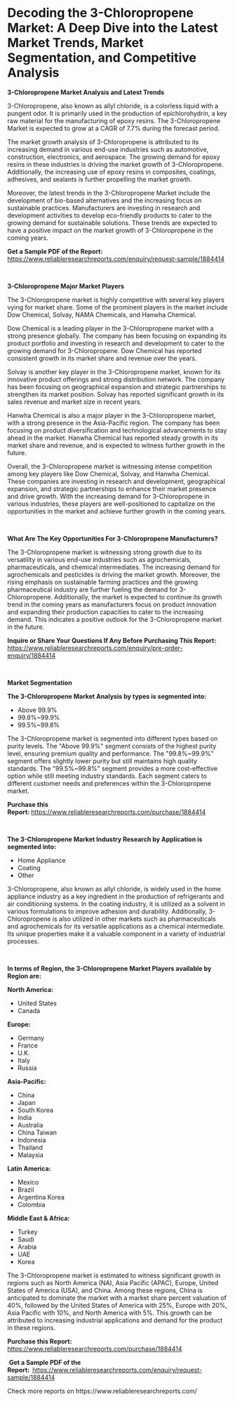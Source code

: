 <p><h1>Decoding the 3-Chloropropene Market: A Deep Dive into the Latest Market Trends, Market Segmentation, and Competitive Analysis</h1></p><p><strong>3-Chloropropene Market Analysis and Latest Trends</strong></p>
<p><p>3-Chloropropene, also known as allyl chloride, is a colorless liquid with a pungent odor. It is primarily used in the production of epichlorohydrin, a key raw material for the manufacturing of epoxy resins. The 3-Chloropropene Market is expected to grow at a CAGR of 7.7% during the forecast period.</p><p>The market growth analysis of 3-Chloropropene is attributed to its increasing demand in various end-use industries such as automotive, construction, electronics, and aerospace. The growing demand for epoxy resins in these industries is driving the market growth of 3-Chloropropene. Additionally, the increasing use of epoxy resins in composites, coatings, adhesives, and sealants is further propelling the market growth.</p><p>Moreover, the latest trends in the 3-Chloropropene Market include the development of bio-based alternatives and the increasing focus on sustainable practices. Manufacturers are investing in research and development activities to develop eco-friendly products to cater to the growing demand for sustainable solutions. These trends are expected to have a positive impact on the market growth of 3-Chloropropene in the coming years.</p></p>
<p><strong>Get a Sample PDF of the Report:&nbsp;</strong> <a href="https://www.reliableresearchreports.com/enquiry/request-sample/1884414">https://www.reliableresearchreports.com/enquiry/request-sample/1884414</a></p>
<p>&nbsp;</p>
<p><strong>3-Chloropropene Major Market Players</strong></p>
<p><p>The 3-Chloropropene market is highly competitive with several key players vying for market share. Some of the prominent players in the market include Dow Chemical, Solvay, NAMA Chemicals, and Hanwha Chemical.</p><p>Dow Chemical is a leading player in the 3-Chloropropene market with a strong presence globally. The company has been focusing on expanding its product portfolio and investing in research and development to cater to the growing demand for 3-Chloropropene. Dow Chemical has reported consistent growth in its market share and revenue over the years.</p><p>Solvay is another key player in the 3-Chloropropene market, known for its innovative product offerings and strong distribution network. The company has been focusing on geographical expansion and strategic partnerships to strengthen its market position. Solvay has reported significant growth in its sales revenue and market size in recent years.</p><p>Hanwha Chemical is also a major player in the 3-Chloropropene market, with a strong presence in the Asia-Pacific region. The company has been focusing on product diversification and technological advancements to stay ahead in the market. Hanwha Chemical has reported steady growth in its market share and revenue, and is expected to witness further growth in the future.</p><p>Overall, the 3-Chloropropene market is witnessing intense competition among key players like Dow Chemical, Solvay, and Hanwha Chemical. These companies are investing in research and development, geographical expansion, and strategic partnerships to enhance their market presence and drive growth. With the increasing demand for 3-Chloropropene in various industries, these players are well-positioned to capitalize on the opportunities in the market and achieve further growth in the coming years.</p></p>
<p>&nbsp;</p>
<p><strong>What Are The Key Opportunities For 3-Chloropropene Manufacturers?</strong></p>
<p><p>The 3-Chloropropene market is witnessing strong growth due to its versatility in various end-use industries such as agrochemicals, pharmaceuticals, and chemical intermediates. The increasing demand for agrochemicals and pesticides is driving the market growth. Moreover, the rising emphasis on sustainable farming practices and the growing pharmaceutical industry are further fueling the demand for 3-Chloropropene. Additionally, the market is expected to continue its growth trend in the coming years as manufacturers focus on product innovation and expanding their production capacities to cater to the increasing demand. This indicates a positive outlook for the 3-Chloropropene market in the future.</p></p>
<p><strong>Inquire or Share Your Questions If Any Before Purchasing This Report:</strong> <a href="https://www.reliableresearchreports.com/enquiry/pre-order-enquiry/1884414">https://www.reliableresearchreports.com/enquiry/pre-order-enquiry/1884414</a></p>
<p>&nbsp;</p>
<p><strong>Market Segmentation</strong></p>
<p><strong>The 3-Chloropropene Market Analysis by types is segmented into:</strong></p>
<p><ul><li>Above 99.9%</li><li>99.8%~99.9%</li><li>99.5%~99.8%</li></ul></p>
<p><p>The 3-Chloropropene market is segmented into different types based on purity levels. The "Above 99.9%" segment consists of the highest purity level, ensuring premium quality and performance. The "99.8%~99.9%" segment offers slightly lower purity but still maintains high quality standards. The "99.5%~99.8%" segment provides a more cost-effective option while still meeting industry standards. Each segment caters to different customer needs and preferences within the 3-Chloropropene market.</p></p>
<p><strong>Purchase this Report:&nbsp;</strong><a href="https://www.reliableresearchreports.com/purchase/1884414">https://www.reliableresearchreports.com/purchase/1884414</a></p>
<p>&nbsp;</p>
<p><strong>The 3-Chloropropene Market Industry Research by Application is segmented into:</strong></p>
<p><ul><li>Home Appliance</li><li>Coating</li><li>Other</li></ul></p>
<p><p>3-Chloropropene, also known as allyl chloride, is widely used in the home appliance industry as a key ingredient in the production of refrigerants and air conditioning systems. In the coating industry, it is utilized as a solvent in various formulations to improve adhesion and durability. Additionally, 3-Chloropropene is also utilized in other markets such as pharmaceuticals and agrochemicals for its versatile applications as a chemical intermediate. Its unique properties make it a valuable component in a variety of industrial processes.</p></p>
<p>&nbsp;</p>
<p><strong>In terms of Region, the 3-Chloropropene Market Players available by Region are:</strong></p>
<p>
    <p> <strong> North America: </strong>
        <ul>
            <li>United States</li>
            <li>Canada</li>
        </ul>
        </p> 
    <p> <strong> Europe: </strong>
        <ul>
            <li>Germany</li>
            <li>France</li>
            <li>U.K.</li>
            <li>Italy</li>
            <li>Russia</li>
        </ul>
        </p> 
    <p> <strong> Asia-Pacific: </strong>
        <ul>
            <li>China</li>
            <li>Japan</li>
            <li>South Korea</li>
            <li>India</li>
            <li>Australia</li>
            <li>China Taiwan</li>
            <li>Indonesia</li>
            <li>Thailand</li>
            <li>Malaysia</li>
        </ul>
        </p> 
    <p> <strong> Latin America: </strong>
        <ul>
            <li>Mexico</li>
            <li>Brazil</li>
            <li>Argentina Korea</li>
            <li>Colombia</li>
        </ul>
        </p> 
    <p> <strong> Middle East & Africa: </strong>
        <ul>
            <li>Turkey</li>
            <li>Saudi</li>
            <li>Arabia</li>
            <li>UAE</li>
            <li>Korea</li>
        </ul>
    </p>
    </p>
<p><p>The 3-Chloropropene market is estimated to witness significant growth in regions such as North America (NA), Asia Pacific (APAC), Europe, United States of America (USA), and China. Among these regions, China is anticipated to dominate the market with a market share percent valuation of 40%, followed by the United States of America with 25%, Europe with 20%, Asia Pacific with 10%, and North America with 5%. This growth can be attributed to increasing industrial applications and demand for the product in these regions.</p></p>
<p><strong>Purchase this Report: </strong><a href="https://www.reliableresearchreports.com/purchase/1884414">https://www.reliableresearchreports.com/purchase/1884414</a></p>
<p>&nbsp;<strong>Get a Sample PDF of the Report:&nbsp;&nbsp;</strong><a href="https://www.reliableresearchreports.com/enquiry/request-sample/1884414">https://www.reliableresearchreports.com/enquiry/request-sample/1884414</a></p>
<p><strong></strong></p>
<p>Check more reports on https://www.reliableresearchreports.com/</p>